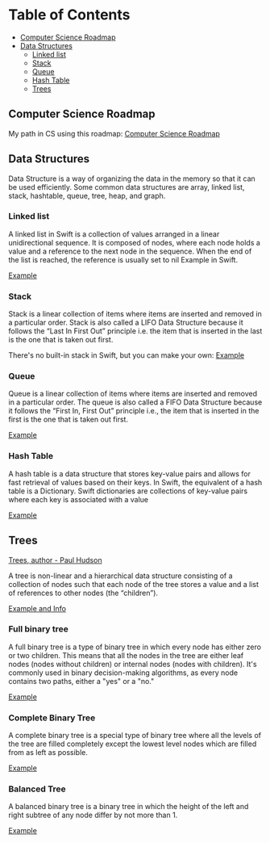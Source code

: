 # Table of Contents

* [Computer Science Roadmap](#computer-science-roadmap)
* [Data Structures](#data-structures)
  * [Linked list](#linked-list)
  * [Stack](#stack)
  * [Queue](#queue)
  * [Hash Table](#hash-table)
  * [Trees](#trees)

## Computer Science Roadmap

My path in CS using this roadmap: [Computer Science Roadmap](https://roadmap.sh/computer-science)

## Data Structures

Data Structure is a way of organizing the data in the memory so that it can be used efficiently. Some common data structures are array, linked list, stack, hashtable, queue, tree, heap, and graph.

### Linked list
A linked list in Swift is a collection of values arranged in a linear unidirectional sequence. It is composed of nodes, where each node holds a value and a reference to the next node in the sequence. When the end of the list is reached, the reference is usually set to nil
Example in Swift.

[Example](./Examples/LinkedList.swift)

### Stack
Stack is a linear collection of items where items are inserted and removed in a particular order. Stack is also called a LIFO Data Structure because it follows the “Last In First Out” principle i.e. the item that is inserted in the last is the one that is taken out first.

There's no built-in stack in Swift, but you can make your own: [Example](./Examples/Stack.swift)

### Queue
Queue is a linear collection of items where items are inserted and removed in a particular order. The queue is also called a FIFO Data Structure because it follows the “First In, First Out” principle i.e., the item that is inserted in the first is the one that is taken out first.

[Example](./Examples/Queue.md)

### Hash Table
A hash table is a data structure that stores key-value pairs and allows for fast retrieval of values based on their keys. In Swift, the equivalent of a hash table is a Dictionary. Swift dictionaries are collections of key-value pairs where each key is associated with a value

[Example](./Examples/Dictionary.md)

## Trees
[Trees, author - Paul Hudson](https://www.hackingwithswift.com/plus/data-structures/trees)

A tree is non-linear and a hierarchical data structure consisting of a collection of nodes such that each node of the tree stores a value and a list of references to other nodes (the “children”).

[Example and Info](./Examples/Trees/BinaryTree.md)

### Full binary tree
A full binary tree is a type of binary tree in which every node has either zero or two children. 
This means that all the nodes in the tree are either leaf nodes (nodes without children) or internal nodes (nodes with children). 
It's commonly used in binary decision-making algorithms, as every node contains two paths, either a "yes" or a "no."

[Example](./Examples/Trees/FullBinaryTree.md)

### Complete Binary Tree
A complete binary tree is a special type of binary tree where all the levels of the tree are filled completely except the lowest level nodes which are filled from as left as possible.

[Example](./Examples/Trees/CompleteBinaryTree.md)

### Balanced Tree
A balanced binary tree is a binary tree in which the height of the left and right subtree of any node differ by not more than 1.

[Example](./Examples/Trees/BalancedTree.md)
